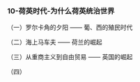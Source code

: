 

### 10-荷英时代-为什么荷英统治世界



（一）罗尔卡角的夕阳 —— 葡、西的殖民时代



（二）海上马车夫 —— 荷兰的崛起



（三）从重商主义到自由贸易 —— 英国的崛起



（四）